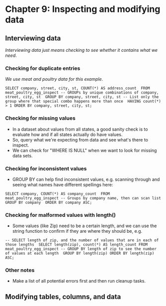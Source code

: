 # Chapter 9: Inspecting and modifying data 

## Interviewing data
_Interviewing data just means checking to see whether it contains what we need_. 

### Checking for duplicate entries
_We use meat and poultry data for this example_. 

`SELECT company, street, city, st, COUNT(*) AS address_count 
FROM meat_poultry_egg_inspect
-- GROUPs by unique combinations of company, street, city, st 
GROUP BY company, street, city, st
-- List only the group where that special combo happens more than once 
HAVING count(*) > 1
ORDER BY company, street, city, st;` 

### Checking for missing values 
- In a dataset about values from all states, a good sanity check is to evaluate how and if all states actually do have values. 
- So, query what we're expecting from data and see what's there to inspect. 
- We can check for "WHERE <value> IS NULL" when we want to look for missing data sets. 

### Checking for inconsistent values 
- GROUP BY can help find inconsistent values, e.g. scanning through and seeing what names have different spellings here: 

`SELECT company, COUNT(*) AS company_count 
FROM meat_poultry_egg_inspect
-- Groups by company name, then can scan list 
GROUP BY company 
ORDER BY company ASC;` 

### Checking for malformed values with length() 
- Some values (like Zip) need to be a certain length, and we can use the string function to confirm if they are where they should be, e.g. 

`-- SELECT length of zip, and the number of values that are in each of those lengths 
SELECT length(zip), count(*) AS length_count
FROM meat_poultry_egg_inspect
-- GROUP BY length of zip to see the number of values at each length 
GROUP BY length(zip)
ORDER BY length(zip) ASC;`

### Other notes 
- Make a list of all potential errors first and then run cleanup tasks. 

## Modifying tables, columns, and data 